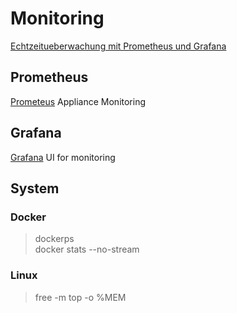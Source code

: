 Monitoring
==========

[Echtzeitueberwachung mit Prometheus und Grafana](https://www.heise.de/news/iX-Workshop-Echtzeitueberwachung-mit-Prometheus-und-Grafana-9691078.html)

## Prometheus

[Prometeus](https://prometheus.io/) Appliance Monitoring


## Grafana

[Grafana](https://grafana.com/) UI for monitoring

## System 

### Docker

> dockerps  
> docker stats --no-stream

### Linux

> free -m
> top -o %MEM
